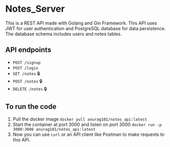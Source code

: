 # Notes_Server

This is a REST API made with Golang and Gin Framework. This API uses JWT for user authentication and PostgreSQL database for data persistence. The database schema includes users and notes tables. 

## API endpoints

- `POST /signup`  
- `POST /login`  
- `GET /notes` 🔒
- `POST /notes` 🔒 
- `DELETE /notes` 🔒

## To run the code
1. Pull the docker image
   `docker pull anurag101/notes_api:latest`
2. Start the container at port 3000 and listen on port 3000
   `docker run -p 3000:3000 anurag101/notes_api:latest`
3. Now you can use `curl` or an API client like Postman to make requests to this API.
